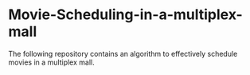 # Movie-Scheduling-in-a-multiplex-mall
The following repository contains an algorithm to effectively schedule movies in a multiplex mall.
